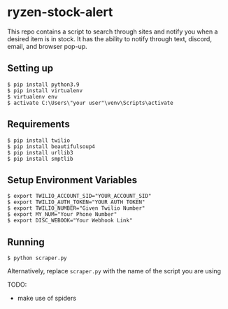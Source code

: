 # ryzen-stock-alert
This repo contains a script to search through sites and notify you when a desired item is in stock.
It has the ability to notify through text, discord, email, and browser pop-up. 


## Setting up
```
$ pip install python3.9
$ pip install virtualenv
$ virtualenv env
$ activate C:\Users\"your user"\venv\Scripts\activate
```

## Requirements
```
$ pip install twilio
$ pip install beautifulsoup4
$ pip install urllib3
$ pip install smptlib
```

## Setup Environment Variables

```
$ export TWILIO_ACCOUNT_SID="YOUR_ACCOUNT_SID"
$ export TWILIO_AUTH_TOKEN="YOUR AUTH TOKEN"
$ export TWILIO_NUMBER="Given Twilio Number"
$ export MY_NUM="Your Phone Number"
$ export DISC_WEBOOK="Your Webhook Link"
```

## Running
```
$ python scraper.py
```
Alternatively, replace `scraper.py` with the name of the script you are using


TODO: 
- make use of spiders
